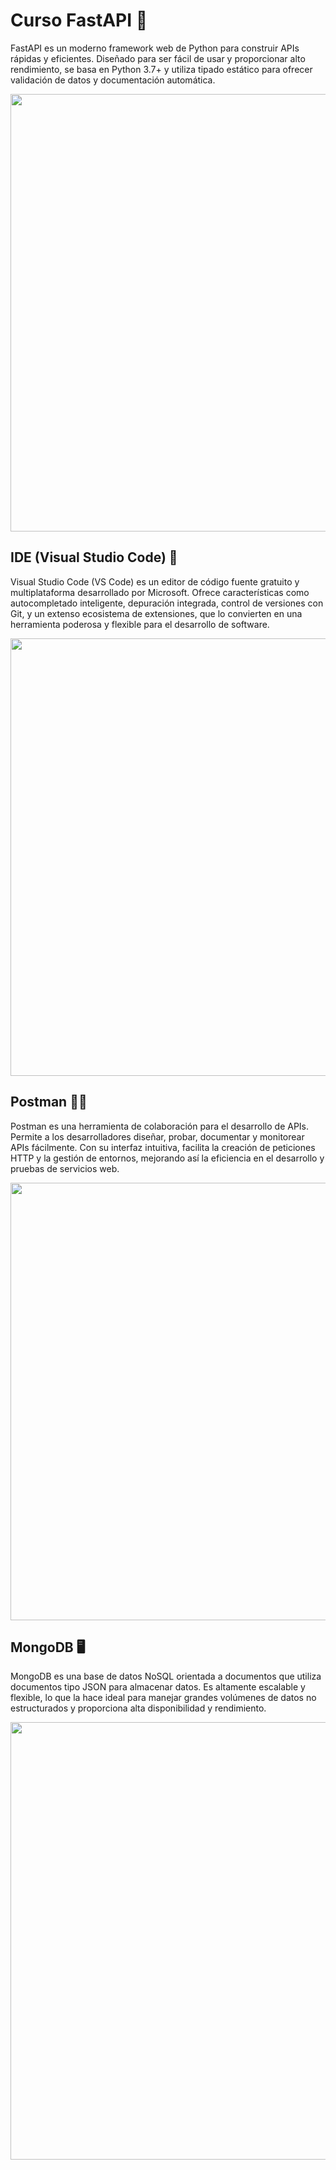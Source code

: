 ﻿# Curso FastAPI 💖

<p>FastAPI es un moderno framework web de Python para construir APIs rápidas y eficientes. Diseñado para ser fácil de usar y proporcionar alto rendimiento, se basa en Python 3.7+ y utiliza tipado estático para ofrecer validación de datos y documentación automática.</p>
<img src="https://github.com/Einarr07/curso-FastAPI/assets/96399138/ef2fc517-4b11-4073-9c4e-0496ea18e113" width="700px">

## IDE (Visual Studio Code) 🧐

<p>Visual Studio Code (VS Code) es un editor de código fuente gratuito y multiplataforma desarrollado por Microsoft. Ofrece características como autocompletado inteligente, depuración integrada, control de versiones con Git, y un extenso ecosistema de extensiones, que lo convierten en una herramienta poderosa y flexible para el desarrollo de software.</p>

<img src="https://github.com/Einarr07/curso-FastAPI/assets/96399138/642a4f21-f7d2-4c0a-b85b-4730674a9b37" width="700px">

## Postman 🫅🏽

<p>Postman es una herramienta de colaboración para el desarrollo de APIs. Permite a los desarrolladores diseñar, probar, documentar y monitorear APIs fácilmente. Con su interfaz intuitiva, facilita la creación de peticiones HTTP y la gestión de entornos, mejorando así la eficiencia en el desarrollo y pruebas de servicios web.</p>
<img src="https://github.com/Einarr07/curso-FastAPI/assets/96399138/33ae3490-06c1-4005-afeb-03430931089e" width="700px">

## MongoDB 🖥️

<p>MongoDB es una base de datos NoSQL orientada a documentos que utiliza documentos tipo JSON para almacenar datos. Es altamente escalable y flexible, lo que la hace ideal para manejar grandes volúmenes de datos no estructurados y proporciona alta disponibilidad y rendimiento.</p>
<img src="https://github.com/Einarr07/curso-FastAPI/assets/96399138/04216eea-ff60-4e60-b9ee-5fbf14ab42c9" width="700px">
